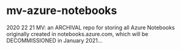 # mv-azure-notebooks
2020 22 21 MV: an ARCHIVAL repo for storing all Azure Notebooks originally created in notebooks.azure.com, which will be DECOMMISSIONED in January 2021...
